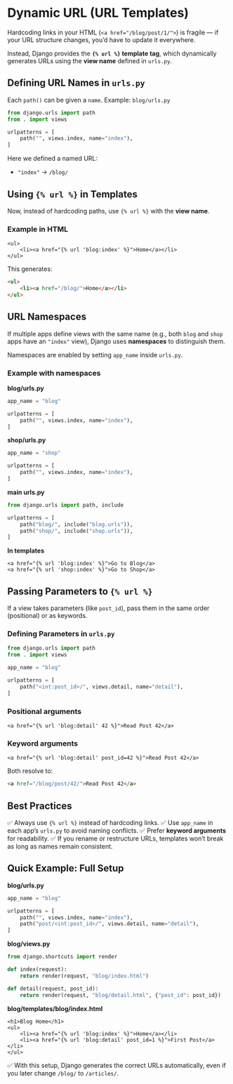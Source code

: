 # Dynamic URL (URL Templates)

Hardcoding links in your HTML (`<a href="/blog/post/1/">`) is fragile — if your URL structure changes, you’d have to update it everywhere.

Instead, Django provides the **`{% url %}` template tag**, which dynamically generates URLs using the **view name** defined in `urls.py`.


## Defining URL Names in `urls.py`

Each `path()` can be given a `name`.
Example: `blog/urls.py`

```python
from django.urls import path
from . import views

urlpatterns = [
    path("", views.index, name="index"),
]
```

Here we defined a named URL:

* `"index"` → `/blog/`


## Using `{% url %}` in Templates

Now, instead of hardcoding paths, use `{% url %}` with the **view name**.

### Example in HTML

```django
<ul>
    <li><a href="{% url 'blog:index' %}">Home</a></li>
</ul>
```

This generates:

```html
<ul>
    <li><a href="/blog/">Home</a></li>
</ul>
```


## URL Namespaces

If multiple apps define views with the same name (e.g., both `blog` and `shop` apps have an `"index"` view), Django uses **namespaces** to distinguish them.

Namespaces are enabled by setting `app_name` inside `urls.py`.

### Example with namespaces

**blog/urls.py**

```python
app_name = "blog"

urlpatterns = [
    path("", views.index, name="index"),
]
```

**shop/urls.py**

```python
app_name = "shop"

urlpatterns = [
    path("", views.index, name="index"),
]
```

**main urls.py**

```python
from django.urls import path, include

urlpatterns = [
    path("blog/", include("blog.urls")),
    path("shop/", include("shop.urls")),
]
```

**In templates**

```django
<a href="{% url 'blog:index' %}">Go to Blog</a>
<a href="{% url 'shop:index' %}">Go to Shop</a>
```


## Passing Parameters to `{% url %}`

If a view takes parameters (like `post_id`), pass them in the same order (positional) or as keywords.

### Defining Parameters in `urls.py`
```python
from django.urls import path
from . import views

app_name = "blog"  

urlpatterns = [
    path("<int:post_id>/", views.detail, name="detail"),
]
```

### Positional arguments

```django
<a href="{% url 'blog:detail' 42 %}">Read Post 42</a>
```

### Keyword arguments

```django
<a href="{% url 'blog:detail' post_id=42 %}">Read Post 42</a>
```

Both resolve to:

```html
<a href="/blog/post/42/">Read Post 42</a>
```


## Best Practices

✅ Always use `{% url %}` instead of hardcoding links.
✅ Use `app_name` in each app’s `urls.py` to avoid naming conflicts.
✅ Prefer **keyword arguments** for readability.
✅ If you rename or restructure URLs, templates won’t break as long as names remain consistent.


## Quick Example: Full Setup

**blog/urls.py**

```python
app_name = "blog"

urlpatterns = [
    path("", views.index, name="index"),
    path("post/<int:post_id>/", views.detail, name="detail"),
]
```

**blog/views.py**

```python
from django.shortcuts import render

def index(request):
    return render(request, "blog/index.html")

def detail(request, post_id):
    return render(request, "blog/detail.html", {"post_id": post_id})
```

**blog/templates/blog/index.html**

```django
<h1>Blog Home</h1>
<ul>
    <li><a href="{% url 'blog:index' %}">Home</a></li>
    <li><a href="{% url 'blog:detail' post_id=1 %}">First Post</a></li>
</ul>
```


✅ With this setup, Django generates the correct URLs automatically, even if you later change `/blog/` to `/articles/`.
